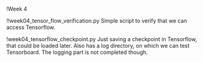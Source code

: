 !Week 4

!!week04_tensor_flow_verification.py
Simple script to verify that we can access Tensorflow.

!week04_tensorflow_checkpoint.py
Just saving a checkpoint in Tensorflow, that could be loaded later. Also has a log directory, on which we can test Tensorboard. The logging part is not completed though.